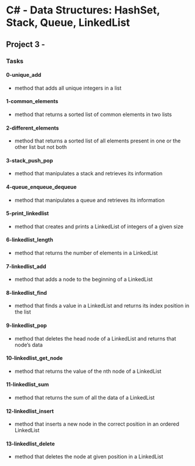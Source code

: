 # C# - Data Structures: HashSet, Stack, Queue, LinkedList

## Project 3 -

### Tasks

#### 0-unique_add

- method that adds all unique integers in a list

#### 1-common_elements

- method that returns a sorted list of common elements in two lists

#### 2-different_elements

- method that returns a sorted list of all elements present in one or the other list but not both

#### 3-stack_push_pop

- method that manipulates a stack and retrieves its information

#### 4-queue_enqueue_dequeue

- method that manipulates a queue and retrieves its information

#### 5-print_linkedlist

- method that creates and prints a LinkedList of integers of a given size

#### 6-linkedlist_length

- method that returns the number of elements in a LinkedList

#### 7-linkedlist_add

- method that adds a node to the beginning of a LinkedList

#### 8-linkedlist_find

- method that finds a value in a LinkedList and returns its index position in the list

#### 9-linkedlist_pop

- method that deletes the head node of a LinkedList and returns that node’s data

#### 10-linkedlist_get_node

- method that returns the value of the nth node of a LinkedList

#### 11-linkedlist_sum

- method that returns the sum of all the data of a LinkedList

#### 12-linkedlist_insert

- method that inserts a new node in the correct position in an ordered LinkedList

#### 13-linkedlist_delete

- method that deletes the node at given position in a LinkedList
